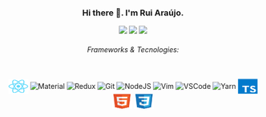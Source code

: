 <div align="center">
  
  ### Hi there 👋. I'm Rui Araújo. 
  
</div>

<div align="center">
  <img width="500em" src="https://github-readme-stats.vercel.app/api?username=ruiaraujo012&theme=slateorange&border_radius=20&border_color=db952b&show_icons=true&include_all_commits=true&count_private=true"/>
  <img width="500em" src="https://github-readme-stats.vercel.app/api/top-langs/?username=ruiaraujo012&layout=compact&langs_count=6&theme=slateorange&border_radius=20&border_color=db952b&exclude-repo=trademon-frontend,trademon-backend,Populate-DB-Trademon,trademon-database,DWEB_18-19,CLAV&hide=objective-c,ruby,starlark"/>
    <img width="500em" src="https://github-readme-stats.vercel.app/api/wakatime?username=@ruiaraujo012&theme=slateorange&border_radius=20&border_color=db952b"/>
</div>

<div align="center">
  
  ###### Frameworks & Tecnologies:
  
</div>

<div align="center" style="display: inline_block"><br>
  <img align="center" alt="React" height="30" width="40" src="https://raw.githubusercontent.com/devicons/devicon/master/icons/react/react-original.svg">
  <img align="center" alt="Material" height="30" width="40" src="https://cdn.jsdelivr.net/gh/devicons/devicon/icons/materialui/materialui-original.svg">
  <img align="center" alt="Redux" height="30" width="40" src="https://cdn.jsdelivr.net/gh/devicons/devicon/icons/redux/redux-original.svg">
  <img align="center" alt="Git" height="30" width="40" src="https://cdn.jsdelivr.net/gh/devicons/devicon/icons/git/git-original.svg">
  <img align="center" alt="NodeJS" height="30" width="40" src="https://cdn.jsdelivr.net/gh/devicons/devicon/icons/nodejs/nodejs-original.svg">
  <img align="center" alt="Vim" height="30" width="40" src="https://cdn.jsdelivr.net/gh/devicons/devicon/icons/vim/vim-original.svg">
  <img align="center" alt="VSCode" height="30" width="40" src="https://cdn.jsdelivr.net/gh/devicons/devicon/icons/vscode/vscode-original.svg">
  <img align="center" alt="Yarn" height="30" width="40" src="https://cdn.jsdelivr.net/gh/devicons/devicon/icons/yarn/yarn-original.svg">
  <img align="center" alt="Ts" height="30" width="40" src="https://raw.githubusercontent.com/devicons/devicon/master/icons/typescript/typescript-plain.svg">
  <img align="center" alt="HTML" height="30" width="40" src="https://raw.githubusercontent.com/devicons/devicon/master/icons/html5/html5-original.svg">
  <img align="center" alt="CSS" height="30" width="40" src="https://raw.githubusercontent.com/devicons/devicon/master/icons/css3/css3-original.svg">
</div>

